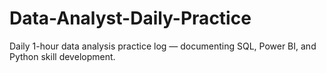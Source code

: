 # Data-Analyst-Daily-Practice
Daily 1-hour data analysis practice log — documenting SQL, Power BI, and Python skill development.
